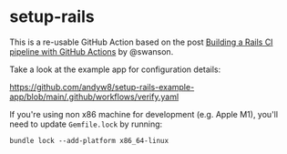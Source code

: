 # setup-rails

This is a re-usable GitHub Action based on the post [Building a Rails CI pipeline with GitHub Actions](https://boringrails.com/articles/building-a-rails-ci-pipeline-with-github-actions/) by @swanson.

Take a look at the example app for configuration details:

https://github.com/andyw8/setup-rails-example-app/blob/main/.github/workflows/verify.yaml

If you're using non x86 machine for development (e.g. Apple M1), you'll need to
update `Gemfile.lock` by running:

```
bundle lock --add-platform x86_64-linux
```
